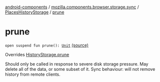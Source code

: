 [android-components](../../index.md) / [mozilla.components.browser.storage.sync](../index.md) / [PlacesHistoryStorage](index.md) / [prune](./prune.md)

# prune

`open suspend fun prune(): `[`Unit`](https://kotlinlang.org/api/latest/jvm/stdlib/kotlin/-unit/index.html) [(source)](https://github.com/mozilla-mobile/android-components/blob/master/components/browser/storage-sync/src/main/java/mozilla/components/browser/storage/sync/PlacesHistoryStorage.kt#L162)

Overrides [HistoryStorage.prune](../../mozilla.components.concept.storage/-history-storage/prune.md)

Should only be called in response to severe disk storage pressure. May delete all of the data,
or some subset of it.
Sync behaviour: will not remove history from remote clients.

